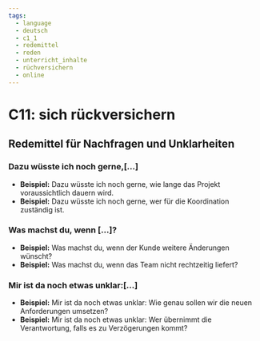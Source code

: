 ```yaml
---
tags:
  - language
  - deutsch
  - c1_1
  - redemittel
  - reden
  - unterricht_inhalte
  - rüchversichern
  - online
---
```


# C11: sich rückversichern

## Redemittel für Nachfragen und Unklarheiten

### Dazu wüsste ich noch gerne,[...]

- __Beispiel:__ Dazu wüsste ich noch gerne, wie lange das Projekt voraussichtlich dauern wird.
- __Beispiel:__ Dazu wüsste ich noch gerne, wer für die Koordination zuständig ist.

### Was machst du, wenn [...]?

- __Beispiel:__ Was machst du, wenn der Kunde weitere Änderungen wünscht?
- __Beispiel:__ Was machst du, wenn das Team nicht rechtzeitig liefert?

### Mir ist da noch etwas unklar:[...]

- __Beispiel:__ Mir ist da noch etwas unklar: Wie genau sollen wir die neuen Anforderungen umsetzen?
- __Beispiel:__ Mir ist da noch etwas unklar: Wer übernimmt die Verantwortung, falls es zu Verzögerungen kommt?
